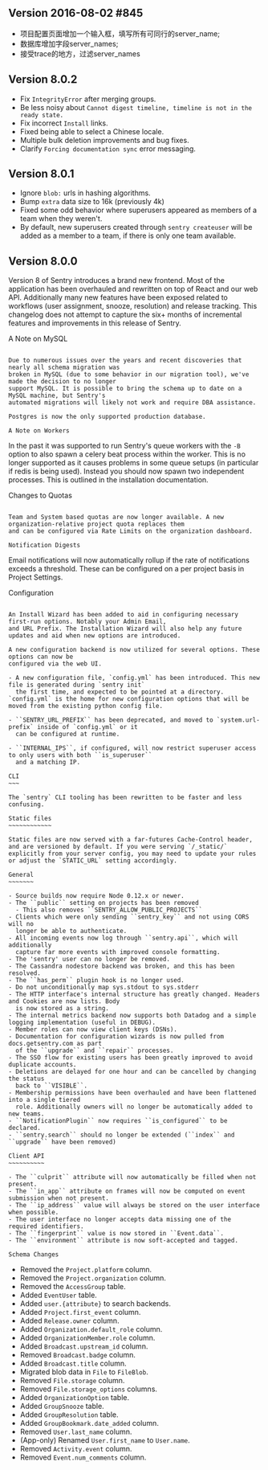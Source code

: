 Version 2016-08-02 #845
-------------

- 项目配置页面增加一个输入框，填写所有可同行的server_name;
- 数据库增加字段server_names;
- 接受trace的地方，过滤server_names


Version 8.0.2
-------------

- Fix ``IntegrityError`` after merging groups.
- Be less noisy about ``Cannot digest timeline, timeline is not in the ready state.``
- Fix incorrect ``Install`` links.
- Fixed being able to select a Chinese locale.
- Multiple bulk deletion improvements and bug fixes.
- Clarify ``Forcing documentation sync`` error messaging.

Version 8.0.1
-------------

- Ignore ``blob:`` urls in hashing algorithms.
- Bump ``extra`` data size to 16k (previously 4k)
- Fixed some odd behavior where superusers appeared as members of a team when they weren't.
- By default, new superusers created through ``sentry createuser`` will be added as a member to a team, if there is only one team available.

Version 8.0.0
-------------

Version 8 of Sentry introduces a brand new frontend. Most of the application has been overhauled
and rewritten on top of React and our web API. Additionally many new features have been exposed
related to workflows (user assignment, snooze, resolution) and release tracking. This changelog
does not attempt to capture the six+ months of incremental features and improvements in this
release of Sentry.

A Note on MySQL
~~~~~~~~~~~~~~~

Due to numerous issues over the years and recent discoveries that nearly all schema migration was
broken in MySQL (due to some behavior in our migration tool), we've made the decision to no longer
support MySQL. It is possible to bring the schema up to date on a MySQL machine, but Sentry's
automated migrations will likely not work and require DBA assistance.

Postgres is now the only supported production database.

A Note on Workers
~~~~~~~~~~~~~~~~~

In the past it was supported to run Sentry's queue workers with the `-B` option to also spawn
a celery beat process within the worker.  This is no longer supported as it causes problems in
some queue setups (in particular if redis is being used).  Instead you should now spawn two
independent processes.  This is outlined in the installation documentation.

Changes to Quotas
~~~~~~~~~~~~~~~~~

Team and System based quotas are now longer available. A new organization-relative project quota replaces them
and can be configured via Rate Limits on the organization dashboard.

Notification Digests
~~~~~~~~~~~~~~~~~~~~

Email notifications will now automatically rollup if the rate of notifications exceeds a threshold. These can be
configured on a per project basis in Project Settings.

Configuration
~~~~~~~~~~~~~

An Install Wizard has been added to aid in configuring necessary first-run options. Notably your Admin Email,
and URL Prefix. The Installation Wizard will also help any future updates and aid when new options are introduced.

A new configuration backend is now utilized for several options. These options can now be
configured via the web UI.

- A new configuration file, `config.yml` has been introduced. This new file is generated during `sentry init`
  the first time, and expected to be pointed at a directory. `config.yml` is the home for new configuration options that will be moved from the existing python config file.

- ``SENTRY_URL_PREFIX`` has been deprecated, and moved to `system.url-prefix` inside of `config.yml` or it
  can be configured at runtime.

- ``INTERNAL_IPS``, if configured, will now restrict superuser access to only users with both ``is_superuser``
  and a matching IP.

CLI
~~~

The `sentry` CLI tooling has been rewritten to be faster and less confusing.

Static files
~~~~~~~~~~~~

Static files are now served with a far-futures Cache-Control header, and are versioned by default. If you were serving `/_static/` explicitly from your server config, you may need to update your rules or adjust the `STATIC_URL` setting accordingly.

General
~~~~~~~

- Source builds now require Node 0.12.x or newer.
- The ``public`` setting on projects has been removed
  - This also removes ``SENTRY_ALLOW_PUBLIC_PROJECTS``
- Clients which were only sending ``sentry_key`` and not using CORS will no
  longer be able to authenticate.
- All incoming events now log through ``sentry.api``, which will additionally
  capture far more events with improved console formatting.
- The 'sentry' user can no longer be removed.
- The Cassandra nodestore backend was broken, and this has been resolved.
- The ``has_perm`` plugin hook is no longer used.
- Do not unconditionally map sys.stdout to sys.stderr
- The HTTP interface's internal structure has greatly changed. Headers and Cookies are now lists. Body
  is now stored as a string.
- The internal metrics backend now supports both Datadog and a simple logging implementation (useful in DEBUG).
- Member roles can now view client keys (DSNs).
- Documentation for configuration wizards is now pulled from docs.getsentry.com as part
  of the ``upgrade`` and ``repair`` processes.
- The SSO flow for existing users has been greatly improved to avoid duplicate accounts.
- Deletions are delayed for one hour and can be cancelled by changing the status
  back to ``VISIBLE``.
- Membership permissions have been overhauled and have been flattened into a single tiered
  role. Additionally owners will no longer be automatically added to new teams.
- ``NotificationPlugin`` now requires ``is_configured`` to be declared.
- ``sentry.search`` should no longer be extended (``index`` and ``upgrade`` have been removed)

Client API
~~~~~~~~~~

- The ``culprit`` attribute will now automatically be filled when not present.
- The ``in_app`` attribute on frames will now be computed on event submission when not present.
- The ``ip_address`` value will always be stored on the user interface when possible.
- The user interface no longer accepts data missing one of the required identifiers.
- The ``fingerprint`` value is now stored in ``Event.data``.
- The ``environment`` attribute is now soft-accepted and tagged.

Schema Changes
~~~~~~~~~~~~~~

- Removed the ``Project.platform`` column.
- Removed the ``Project.organization`` column.
- Removed the ``AccessGroup`` table.
- Added ``EventUser`` table.
- Added ``user.{attribute}`` to search backends.
- Added ``Project.first_event`` column.
- Added ``Release.owner`` column.
- Added ``Organization.default_role`` column.
- Added ``OrganizationMember.role`` column.
- Added ``Broadcast.upstream_id`` column.
- Removed ``Broadcast.badge`` column.
- Added ``Broadcast.title`` column.
- Migrated blob data in ``File`` to ``FileBlob``.
- Removed ``File.storage`` column.
- Removed ``File.storage_options`` columns.
- Added ``OrganizationOption`` table.
- Added ``GroupSnooze`` table.
- Added ``GroupResolution`` table.
- Added ``GroupBookmark.date_added`` column.
- Removed ``User.last_name`` column.
- (App-only) Renamed ``User.first_name`` to ``User.name``.
- Removed ``Activity.event`` column.
- Removed ``Event.num_comments`` column.
